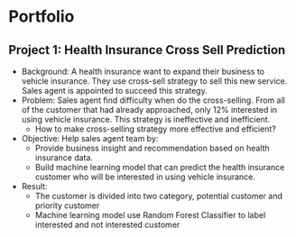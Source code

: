 # Portfolio

## Project 1: Health Insurance Cross Sell Prediction
- Background: A health insurance want to expand their business to vehicle insurance. They use cross-sell strategy to sell this new service. Sales agent is appointed to succeed this strategy.
- Problem: Sales agent find difficulty when do the cross-selling. From all of the customer that had already approached, only 12% interested in using vehicle insurance. This strategy is ineffective and inefficient.
    * How to make cross-selling strategy more effective and efficient?
- Objective: Help sales agent team by:
    * Provide business insight and recommendation based on health insurance data.
    * Build machine learning model that can predict the health insurance customer who will be interested in using vehicle insurance.
- Result:
    * The customer is divided into two category, potential customer and priority customer
    * Machine learning model use Random Forest Classifier to label interested and not interested customer
